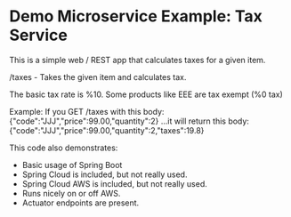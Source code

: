 # Demo Microservice Example:  Tax Service

This is a simple web / REST app that calculates taxes for a given item.

/taxes - Takes the given item and calculates tax.

The basic tax rate is %10.  Some products like EEE are tax exempt (%0 tax)

Example:  If you GET /taxes with this body:
{"code":"JJJ","price":99.00,"quantity":2}
...it will return this body:
{"code":"JJJ","price":99.00,"quantity":2,"taxes":19.8}


This code also demonstrates:
- Basic usage of Spring Boot
- Spring Cloud is included, but not really used.
- Spring Cloud AWS is included, but not really used.
- Runs nicely on or off AWS.
- Actuator endpoints are present.
